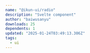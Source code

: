 ```yaml
---
name: "@ikun-ui/radio"
description: "Svelte component"
author: "baiwusanyu"
downloads: 25
dependents: 1
updated: "2025-01-24T03:49:13.306Z"
tags: 
  - ui
---
```

